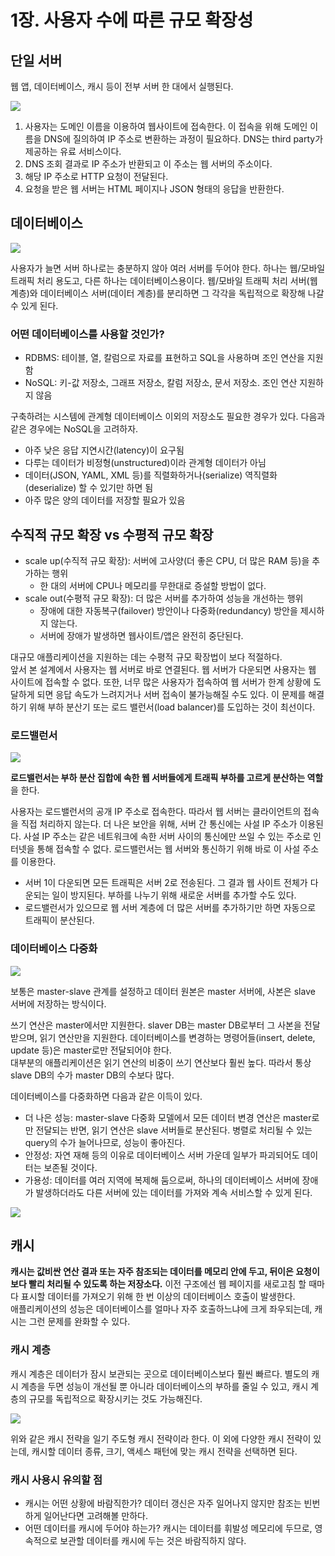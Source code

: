 # 1장. 사용자 수에 따른 규모 확장성
## 단일 서버
웹 앱, 데이터베이스, 캐시 등이 전부 서버 한 대에서 실행된다.

![](https://velog.velcdn.com/images/songs4805/post/f1732207-5697-49ff-a018-aae03de167af/image.jpeg)

1. 사용자는 도메인 이름을 이용하여 웹사이트에 접속한다. 이 접속을 위해 도메인 이름을 DNS에 질의하여 IP 주소로 변환하는 과정이 필요하다. DNS는 third party가 제공하는 유료 서비스이다.
2. DNS 조회 결과로 IP 주소가 반환되고 이 주소는 웹 서버의 주소이다.
3. 해당 IP 주소로 HTTP 요청이 전달된다.
4. 요청을 받은 웹 서버는 HTML 페이지나 JSON 형태의 응답을 반환한다.

## 데이터베이스
![](https://velog.velcdn.com/images/songs4805/post/937fc0f8-2a1d-4012-89de-8feefb6fecd8/image.jpeg)

사용자가 늘면 서버 하나로는 충분하지 않아 여러 서버를 두어야 한다. 하나는 웹/모바일 트래픽 처리 용도고, 다른 하나는 데이터베이스용이다. 웹/모바일 트래픽 처리 서버(웹 계층)와 데이터베이스 서버(데이터 계층)를 분리하면 그 각각을 독립적으로 확장해 나갈 수 있게 된다.

### 어떤 데이터베이스를 사용할 것인가?
- RDBMS: 테이블, 열, 칼럼으로 자료를 표현하고 SQL을 사용하며 조인 연산을 지원함
- NoSQL: 키-값 저장소, 그래프 저장소, 칼럼 저장소, 문서 저장소. 조인 연산 지원하지 않음

구축하려는 시스템에 관계형 데이터베이스 이외의 저장소도 필요한 경우가 있다. 다음과 같은 경우에는 NoSQL을 고려하자.
- 아주 낮은 응답 지연시간(latency)이 요구됨
- 다루는 데이터가 비정형(unstructured)이라 관계형 데이터가 아님
- 데이터(JSON, YAML, XML 등)를 직렬화하거나(serialize) 역직렬화(deserialize) 할 수 있기만 하면 됨
- 아주 많은 양의 데이터를 저장할 필요가 있음

## 수직적 규모 확장 vs 수평적 규모 확장
- scale up(수직적 규모 확장): 서버에 고사양(더 좋은 CPU, 더 많은 RAM 등)을 추가하는 행위
  - 한 대의 서버에 CPU나 메모리를 무한대로 증설할 방법이 없다.
- scale out(수평적 규모 확장): 더 많은 서버를 추가하여 성능을 개선하는 행위
  - 장애에 대한 자동복구(failover) 방안이나 다중화(redundancy) 방안을 제시하지 않는다.
  - 서버에 장애가 발생하면 웹사이트/앱은 완전히 중단된다.

대규모 애플리케이션을 지원하는 데는 수평적 규모 확장법이 보다 적절하다.  
앞서 본 설계에서 사용자는 웹 서버로 바로 연결된다. 웹 서버가 다운되면 사용자는 웹 사이트에 접속할 수 없다. 또한, 너무 많은 사용자가 접속하여 웹 서버가 한계 상황에 도달하게 되면 응답 속도가 느려지거나 서버 접속이 불가능해질 수도 있다. 이 문제를 해결하기 위해 부하 분산기 또는 로드 밸런서(load balancer)를 도입하는 것이 최선이다.

### 로드밸런서
![](https://velog.velcdn.com/images/songs4805/post/e1a8fc99-be3c-40ee-97a0-6f4021260a6a/image.jpg)

**로드밸런서는 부하 분산 집합에 속한 웹 서버들에게 트래픽 부하를 고르게 분산하는 역할**을 한다.

사용자는 로드밸런서의 공개 IP 주소로 접속한다. 따라서 웹 서버는 클라이언트의 접속을 직접 처리하지 않는다. 더 나은 보안을 위해, 서버 간 통신에는 사설 IP 주소가 이용된다. 사설 IP 주소는 같은 네트워크에 속한 서버 사이의 통신에만 쓰일 수 있는 주소로 인터넷을 통해 접속할 수 없다. 로드밸런서는 웹 서버와 통신하기 위해 바로 이 사설 주소를 이용한다.

- 서버 1이 다운되면 모든 트래픽은 서버 2로 전송된다. 그 결과 웹 사이트 전체가 다운되는 일이 방지된다. 부하를 나누기 위해 새로운 서버를 추가할 수도 있다.
- 로드밸런서가 있으므로 웹 서버 계층에 더 많은 서버를 추가하기만 하면 자동으로 트래픽이 분산된다.

### 데이터베이스 다중화
![](https://velog.velcdn.com/images/songs4805/post/9b1c08e4-26fb-4680-84c0-d0e0ca907cfd/image.jpg)

보통은 master-slave 관계를 설정하고 데이터 원본은 master 서버에, 사본은 slave 서버에 저장하는 방식이다.

쓰기 연산은 master에서만 지원한다. slaver DB는 master DB로부터 그 사본을 전달받으며, 읽기 연산만을 지원한다. 데이터베이스를 변경하는 명령어들(insert, delete, update 등)은 master로만 전달되어야 한다.  
대부분의 애플리케이션은 읽기 연산의 비중이 쓰기 연산보다 훨씬 높다. 따라서 통상 slave DB의 수가 master DB의 수보다 많다.

데이터베이스를 다중화하면 다음과 같은 이득이 있다.
- 더 나은 성능: master-slave 다중화 모델에서 모든 데이터 변경 연산은 master로만 전달되는 반면, 읽기 연산은 slave 서버들로 분산된다. 병렬로 처리될 수 있는 query의 수가 늘어나므로, 성능이 좋아진다.
- 안정성: 자연 재해 등의 이유로 데이터베이스 서버 가운데 일부가 파괴되어도 데이터는 보존될 것이다.
- 가용성: 데이터를 여러 지역에 복제해 둠으로써, 하나의 데이터베이스 서버에 장애가 발생하더라도 다른 서버에 있는 데이터를 가져와 계속 서비스할 수 있게 된다.

![](https://velog.velcdn.com/images/songs4805/post/da07647a-b273-4e9c-8cc0-ca79c75e7ad9/image.jpg)

## 캐시
**캐시는 값비싼 연산 결과 또는 자주 참조되는 데이터를 메모리 안에 두고, 뒤이은 요청이 보다 빨리 처리될 수 있도록 하는 저장소다.** 이전 구조에선 웹 페이지를 새로고침 할 때마다 표시할 데이터를 가져오기 위해 한 번 이상의 데이터베이스 호출이 발생한다.  
애플리케이션의 성능은 데이터베이스를 얼마나 자주 호출하느냐에 크게 좌우되는데, 캐시는 그런 문제를 완화할 수 있다.

### 캐시 계층
캐시 계층은 데이터가 잠시 보관되는 곳으로 데이터베이스보다 훨씬 빠르다. 별도의 캐시 계층을 두면 성능이 개선될 뿐 아니라 데이터베이스의 부하를 줄일 수 있고, 캐시 계층의 규모를 독립적으로 확장시키는 것도 가능해진다.

![](https://velog.velcdn.com/images/songs4805/post/00686c22-9516-4dd2-a3d5-9a84790000c7/image.jpg)

위와 같은 캐시 전략을 일기 주도형 캐시 전략이라 한다. 이 외에 다양한 캐시 전략이 있는데, 캐시할 데이터 종류, 크기, 액세스 패턴에 맞는 캐시 전략을 선택하면 된다.

### 캐시 사용시 유의할 점
- 캐시는 어떤 상황에 바람직한가? 데이터 갱신은 자주 일어나지 않지만 참조는 빈번하게 일어난다면 고려해볼 만하다.
- 어떤 데이터를 캐시에 두어야 하는가? 캐시는 데이터를 휘발성 메모리에 두므로, 영속적으로 보관할 데이터를 캐시에 두는 것은 바람직하지 않다.